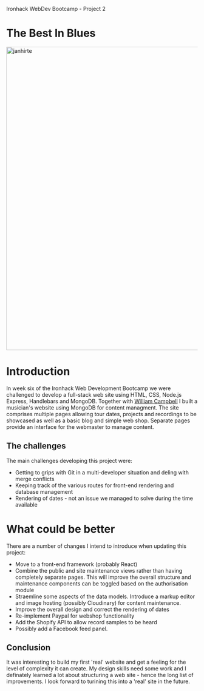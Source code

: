 
Ironhack WebDev Bootcamp - Project 2

# The Best In Blues

<img width="800" alt="janhirte" src="https://user-images.githubusercontent.com/66460031/113014601-040f8e80-917d-11eb-90f2-b50402de07f9.png">

# Introduction

In week six of the Ironhack Web Development Bootcamp we were challenged to develop a full-stack web site using HTML, CSS, Node.js Express, Handlebars and MongoDB. Together with [William Campbell](https://github.com/WilliamCampbellie) I built a musician's website using MongoDB for content managment. The site comprises multiple pages allowing tour dates, projects and recordings to be showcased as well as a basic blog and simple web shop. Separate pages provide an interface for the webmaster to manage content.

## The challenges

The main challenges developing this project were:
* Getting to grips with Git in a multi-developer situation and deling with merge conflicts
* Keeping track of the various routes for front-end rendering and database management
* Rendering of dates - not an issue we managed to solve during the time available

# What could be better

There are a number of changes I intend to introduce when updating this project:
* Move to a front-end framework (probably React)
* Combine the public and site maintenance views rather than having completely separate pages. This will improve the overall structure and maintenance components can be toggled based on the authorisation module
* Straemline some aspects of the data models. Introduce a markup editor and image hosting (possibly Cloudinary) for content maintenance.
* Improve the overall design and correct the rendering of dates
* Re-implement Paypal for webshop functionality
* Add the Shopify API to allow record samples to be heard
* Possibly add a Facebook feed panel.

## Conclusion
It was interesting to build my first 'real' website and get a feeling for the level of complexity it can create. My design skills need some work and I definately learned a lot about structuring a web site - hence the long list of improvements. I look forward to turining this into a 'real' site in the future.
